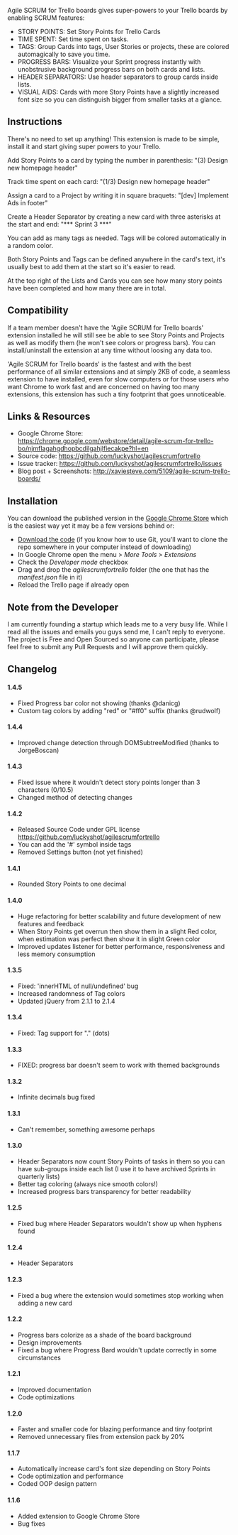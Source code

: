 Agile SCRUM for Trello boards gives super-powers to your Trello boards by enabling SCRUM features:

- STORY POINTS: Set Story Points for Trello Cards
- TIME SPENT: Set time spent on tasks.
- TAGS: Group Cards into tags, User Stories or projects, these are colored automagically to save you time.
- PROGRESS BARS: Visualize your Sprint progress instantly with unobstrusive background progress bars on both cards and lists.
- HEADER SEPARATORS: Use header separators to group cards inside lists.
- VISUAL AIDS: Cards with more Story Points have a slightly increased font size so you can distinguish bigger from smaller tasks at a glance.


Instructions
------------------
There's no need to set up anything! This extension is made to be simple, install it and start giving super powers to your Trello.

Add Story Points to a card by typing the number in parenthesis:
"(3) Design new homepage header"

Track time spent on each card:
"(1/3) Design new homepage header"

Assign a card to a Project by writing it in square braquets:
"[dev] Implement Ads in footer"

Create a Header Separator by creating a new card with three asterisks at the start and end:
"*** Sprint 3 ***"

You can add as many tags as needed. Tags will be colored automatically in a random color.

Both Story Points and Tags can be defined anywhere in the card's text, it's usually best to add them at the start so it's easier to read.

At the top right of the Lists and Cards you can see how many story points have been completed and how many there are in total.


Compatibility
------------------
If a team member doesn't have the 'Agile SCRUM for Trello boards' extension installed he will still see be able to see Story Points and Projects as well as modify them (he won't see colors or progress bars). You can install/uninstall the extension at any time without loosing any data too.

'Agile SCRUM for Trello boards' is the fastest and with the best performance of all similar extensions and at simply 2KB of code, a seamless extension to have installed, even for slow computers or for those users who want Chrome to work fast and are concerned on having too many extensions, this extension has such a tiny footprint that goes unnoticeable.


Links & Resources
------------------
- Google Chrome Store: https://chrome.google.com/webstore/detail/agile-scrum-for-trello-bo/njmflagahgdhopbcdilgahjlfiecakpe?hl=en
- Source code: https://github.com/luckyshot/agilescrumfortrello
- Issue tracker: https://github.com/luckyshot/agilescrumfortrello/issues
- Blog post + Screenshots: http://xaviesteve.com/5109/agile-scrum-trello-boards/


Installation
------------------
You can download the published version in the [Google Chrome Store](https://chrome.google.com/webstore/detail/agile-scrum-for-trello-bo/njmflagahgdhopbcdilgahjlfiecakpe?hl=en) which is the easiest way yet it may be a few versions behind or:
- [Download the code](https://github.com/luckyshot/agilescrumfortrello/archive/master.zip) (if you know how to use Git, you'll want to clone the repo somewhere in your computer instead of downloading)
- In Google Chrome open the menu > _More Tools_ > _Extensions_
- Check the _Developer mode_ checkbox
- Drag and drop the _agilescrumfortrello_ folder (the one that has the _manifest.json_ file in it)
- Reload the Trello page if already open


Note from the Developer
------------------
I am currently founding a startup which leads me to a very busy life. While I read all the issues and emails you guys send me, I can't reply to everyone. The project is Free and Open Sourced so anyone can participate, please feel free to submit any Pull Requests and I will approve them quickly.


Changelog
------------------
#### 1.4.5
- Fixed Progress bar color not showing (thanks @danicg)
- Custom tag colors by adding "red" or "#ff0" suffix (thanks @rudwolf)

#### 1.4.4
- Improved change detection through DOMSubtreeModified (thanks to JorgeBoscan)

#### 1.4.3
- Fixed issue where it wouldn't detect story points longer than 3 characters (0/10.5)
- Changed method of detecting changes

#### 1.4.2
- Released Source Code under GPL license https://github.com/luckyshot/agilescrumfortrello
- You can add the '#' symbol inside tags
- Removed Settings button (not yet finished)

#### 1.4.1
- Rounded Story Points to one decimal

#### 1.4.0
- Huge refactoring for better scalability and future development of new features and feedback
- When Story Points get overrun then show them in a slight Red color, when estimation was perfect then show it in slight Green color
- Improved updates listener for better performance, responsiveness and less memory consumption

#### 1.3.5
- Fixed: 'innerHTML of null/undefined' bug
- Increased randomness of Tag colors
- Updated jQuery from 2.1.1 to 2.1.4

#### 1.3.4
- Fixed: Tag support for "." (dots)

#### 1.3.3
- FIXED: progress bar doesn't seem to work with themed backgrounds

#### 1.3.2
- Infinite decimals bug fixed

#### 1.3.1
- Can't remember, something awesome perhaps

#### 1.3.0
- Header Separators now count Story Points of tasks in them so you can have sub-groups inside each list (I use it to have archived Sprints in quarterly lists)
- Better tag coloring (always nice smooth colors!)
- Increased progress bars transparency for better readability

#### 1.2.5
- Fixed bug where Header Separators wouldn't show up when hyphens found

#### 1.2.4
- Header Separators

#### 1.2.3
- Fixed a bug where the extension would sometimes stop working when adding a new card

#### 1.2.2
- Progress bars colorize as a shade of the board background
- Design improvements
- Fixed a bug where Progress Bard wouldn't update correctly in some circumstances

#### 1.2.1
- Improved documentation
- Code optimizations

#### 1.2.0
- Faster and smaller code for blazing performance and tiny footprint
- Removed unnecessary files from extension pack by 20%

#### 1.1.7
- Automatically increase card's font size depending on Story Points
- Code optimization and performance
- Coded OOP design pattern

#### 1.1.6
- Added extension to Google Chrome Store
- Bug fixes
